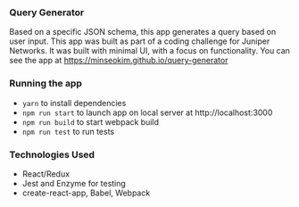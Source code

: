 ### Query Generator
Based on a specific JSON schema, this app generates a query based on user input. This app was built as part of a coding challenge for Juniper Networks. It was built with minimal UI, with a focus on functionality. You can see the app at https://minseokim.github.io/query-generator

### Running the app
- `yarn` to install dependencies
- `npm run start` to launch app on local server at http://localhost:3000
- `npm run build` to start webpack build
- `npm run test` to run tests

### Technologies Used
- React/Redux
- Jest and Enzyme for testing
- create-react-app, Babel, Webpack
